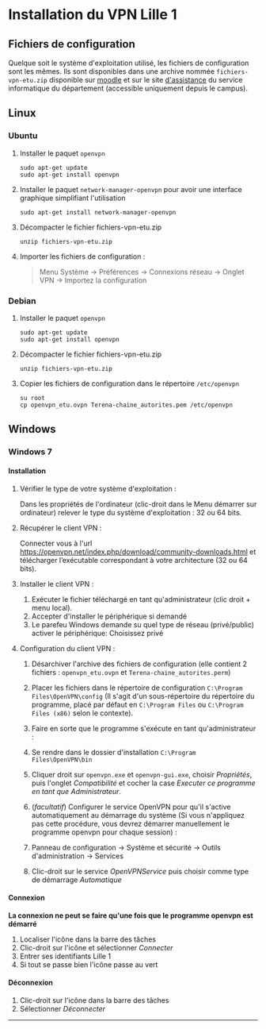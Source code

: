 # Installation du VPN Lille 1

## Fichiers de configuration

Quelque soit le système d'exploitation utilisé, les fichiers de configuration sont les mêmes. Ils sont disponibles dans une archive nommée `fichiers-vpn-etu.zip` disponible sur [moodle](http://moodle.univ-lille1.fr/mod/resource/view.php?id=77862) et sur le site [d'assistance](https://assistance.iut-infobio.priv.univ-lille1.fr/files/_vpn/fichiers_VPN_ETU.zip) du service informatique du département (accessible uniquement depuis le campus).

## Linux

### Ubuntu

 1. Installer le paquet `openvpn`

        sudo apt-get update
        sudo apt-get install openvpn

 2. Installer le paquet `network-manager-openvpn` pour avoir une interface graphique simplifiant l'utilisation

        sudo apt-get install network-manager-openvpn

 3. Décompacter le fichier  fichiers-vpn-etu.zip

        unzip fichiers-vpn-etu.zip

 4. Importer les fichiers de configuration :

    > Menu Système → Préférences → Connexions réseau → Onglet VPN → Importez la configuration 

### Debian

 1. Installer le paquet `openvpn`

        sudo apt-get update
        sudo apt-get install openvpn


 2. Décompacter le fichier  fichiers-vpn-etu.zip

        unzip fichiers-vpn-etu.zip

 3. Copier les fichiers de configuration dans le répertoire `/etc/openvpn`

        su root
        cp openvpn_etu.ovpn Terena-chaine_autorites.pem /etc/openvpn

## Windows

### Windows 7

#### Installation

 1. Vérifier le type de votre système d'exploitation :

    Dans les propriétés  de l'ordinateur (clic-droit dans le Menu démarrer sur ordinateur) relever le type du système d'exploitation : 32 ou 64 bits.

 2. Récupérer le client VPN :

    Connecter vous à l'url <https://openvpn.net/index.php/download/community-downloads.html> et télécharger l’exécutable correspondant à votre architecture (32 ou 64 bits).

 3. Installer le client VPN :

    1. Exécuter le fichier téléchargé en tant qu'administrateur (clic droit + menu local).
    2. Accepter d'installer le périphérique si demandé
    3. Le parefeu Windows demande su quel type de réseau (privé/public) activer le périphérique: Choisissez privé
 4. Configuration du client VPN :

    1. Désarchiver l'archive des fichiers de configuration (elle contient 2 fichiers : `openvpn_etu.ovpn` et `Terena-chaine_autorites.perm`)
    2. Placer les fichiers dans le répertoire de configuration `C:\Program Files\OpenVPN\config` (Il s'agit d'un sous-répertoire du répertoire du programme, placé par défaut en `C:\Program Files` ou `C:\Program Files (x86)` selon le contexte).
    3. Faire en sorte que le programme s'exécute en tant qu'administrateur :

      1. Se rendre dans le dossier d'installation `C:\Program Files\OpenVPN\bin`
      2. Cliquer droit sur `openvpn.exe` et `openvpn-gui.exe`, choisir *Propriétés*, puis l'onglet *Compatibilité* et cocher la case *Executer ce programme en tant que Administrateur*.

    4. (*facultatif*) Configurer le service OpenVPN pour qu'il s'active automatiquement au démarrage du système (Si vous n'appliquez pas cette procédure, vous devrez démarrer manuellement le programme openvpn pour chaque session) :

      1. Panneau de configuration → Système et sécurité → Outils d'administration → Services
      2. Clic-droit sur le service *OpenVPNService* puis choisir comme type de démarrage *Automatique*

#### Connexion

**La connexion ne peut se faire qu'une fois que le programme openvpn est démarré**

 1. Localiser l'icône dans la barre des tâches
 2. Clic-droit sur l'icône et sélectionner *Connecter*
 3. Entrer ses identifiants Lille 1
 4. Si tout se passe bien l'icône passe au vert

#### Déconnexion

 1. Clic-droit sur l'icône dans la barre des tâches
 2. Sélectionner *Déconnecter*

------------------------------------------------------------------------------
